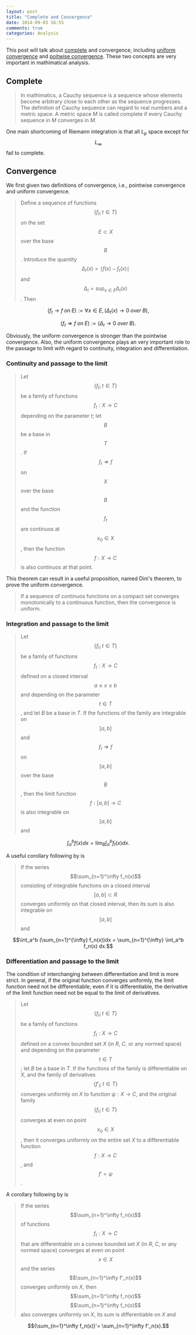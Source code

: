 ```yaml
---
layout: post
title: "Complete and Convergence"
date: 2014-09-03 16:55
comments: true
categories: Analysis
---
```


This post will talk about [complete](http://en.wikipedia.org/wiki/Complete_metric_space) and convergence, including [uniform convergence](http://en.wikipedia.org/wiki/Uniform_convergence) and [poitwise convergence](http://en.wikipedia.org/wiki/Pointwise_convergence). These two concepts are very important in mathimatical analysis.

## Complete

> In mathimatics, a Cauchy sequence is a sequence whose elements become arbitrary close to each other as the sequence progresses. The definition of Cauchy sequence can regard to real numbers and a metric space. A metric space $M$ is called complete if every Cauchy sequence in $M$ converges in $M$. 

One main shortcoming of Riemann integration is that all $L_p$ space except for $$L_ \infty$$ fail to complete. 

## Convergence

We first given two definitions of convergence, i.e., pointwise convergence and uniform convergence.

> Define a sequence of functions $$\{f_t; t\in T\}$$ on the set $$E \subset X$$ over the base $$B$$. Introduce the quantity $$\Delta_t(x) = \mid f(x)-f_t(x) \mid $$ and $$\Delta_t = \sup_{x\in E} \Delta_t(x)$$. Then

$$(f_t \to f \;on \;E) := \forall x \in E, (\Delta_t(x) \to 0 \; over \; B),$$

$$(f_t \Rightarrow f \; on \;E) := (\Delta_t \to 0 \;over \;B).$$

Obviously, the uniform convergence is stronger than the pointwise convergence. Also, the uniform convergence plays an very important role to the passage to limit with regard to continuity, integration and differentiation. 

### Continuity and passage to the limit

> Let $$\{ f_t; t \in T\}$$ be a family of functions $$f_t: X \to C$$ depending on the parameter $t$; let $$B$$ be a base in $$T$$. If $$f_t \Rightarrow f$$ on $$X$$ over the base $$B$$ and the function $$f_t$$ are continuos at $$x_0 \in X$$, then the function $$f:X \to C$$ is also continuos at that point.

This theorem can result in a useful proposition, named Dini's theorem, to prove the uniform convergence.

> If a sequence of continuos functions on a compact set converges monotonically to a continuous function, then the convergence is uniform. 

<!--more-->

### Integration and passage to the limit

> Let $$\{ f_t; t \in T\}$$ be a family of functions $$f_t: X \to C$$ defined on a closed interval $$a \le x \le b$$ and depending on the parameter $$t \in T$$, and let $B$ be a base in $T$. If the functions of the family are integrable on $$[a,b]$$ and $$f_t \Rightarrow f$$ on $$[a,b]$$ over the base $$B$$, then the limit function $$f:[a,b] \to C$$is also integrable on $$[a,b]$$ and 

$$\int_a^b f(x) dx = \lim_{B} \int_a^b f_t(x) dx.$$

A useful corollary following by is

> If the series $$\sum_{n=1}^\infty f_n(x)$$ consisting of integrable functions on a closed interval $$[a,b] \subset R$$ converges uniformly on that closed interval, then its sum is also integrable on $$[a,b]$$ and 

$$\int_a^b (\sum_{n=1}^{\infty} f_n(x))dx = \sum_{n=1}^{\infty} \int_a^b f_n(x) dx.$$


### Differentiation and passage to the limit

The condition of interchanging between differentiation and limit is more strict. In general, if the original function converges uniformly, the limit function need not be differentiable; even if it is differentiable, the derivative of the limit function need not be equal to the limit of derivatives.

> Let $$\{ f_t; t \in T\}$$ be a family of functions $$f_t: X \to C$$ defined on a convex bounded set $X$ (in $R$, $C$, or any normed space) and depending on the parameter $$t \in T$$; let $B$ be a base in $T$. If the functions of the family is differentiable on $X$, and the family of derivatives $$\{f'_t; t\in T\}$$ converges uniformly on $X$ to function $\psi:X\to C$, and the original family $$\{f_t;t\in T\}$$ converges at even on point $$x_0 \in X$$, then it converges uniformly on the entire set $X$ to a differentiable function $$f:X\to C$$, and $$f '=\psi$$.  

A corollary following by is

> If the series $$\sum_{n=1}^\infty f_n(x)$$ of functions $$f_t: X \to C$$ that are differentiable  on a convex bounded set $X$ (in $R$, $C$, or any normed space)  converges at even on point $$x \in X$$ and the series $$\sum_{n=1}^\infty f'_n(x)$$ converges uniformly on $X$, then $$\sum_{n=1}^\infty f_n(x)$$ $$\sum_{n=1}^\infty f_n(x)$$ also  converges uniformly on $X$, its sum is differentiable on $X$ and 

$$(\sum_{n=1}^\infty f_n(x))'=  \sum_{n=1}^\infty f'_n(x).$$ 
